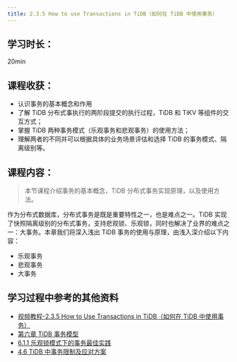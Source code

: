 ```yaml
---
title: 2.3.5 How to use Transactions in TiDB（如何在 TiDB 中使用事务）
---
```


## 学习时长：

20min

## 课程收获：

- 认识事务的基本概念和作用
- 了解 TiDB 分布式事执行的两阶段提交的执行过程，TiDB 和 TiKV 等组件的交互方式；
- 掌握 TiDB 两种事务模式（乐观事务和悲观事务）的使用方法；
- 理解两者的不同并可以根据具体的业务场景评估和选择 TiDB 的事务模式、隔离级别等。

## 课程内容：

> 本节课程介绍事务的基本概念，TiDB 分布式事务实现原理，以及使用方法。

作为分布式数据库，分布式事务是既是重要特性之一，也是难点之一。TiDB 实现了快照隔离级别的分布式事务，支持悲观锁、乐观锁，同时也解决了业界的难点之一：大事务。本章我们将深入浅出 TiDB 事务的使用与原理，由浅入深介绍以下内容：

- 乐观事务
- 悲观事务
- 大事务

## 学习过程中参考的其他资料

- [视频教程-2.3.5 How to Use Transactions in TiDB（如何在 TiDB 中使用事务）](https://university.pingcap.com/courses/TiDB%204.0%20%E5%BA%94%E7%94%A8%E5%BC%80%E5%8F%91%E6%8C%87%E5%8D%97/chapter/201-%E7%AB%A0%E8%8A%82/lesson/How-to-Use-Transactions-in-TiDB)
- [ 第六章 TiDB 事务模型](https://book.tidb.io/session1/chapter6/tidb-transaction-mode.html)
- [ 6.1.1 乐观锁模式下的事务最佳实践](https://book.tidb.io/session4/chapter6/avoid-optimistic-lock-conflicts.html)
- [ 4.6 TiDB 中事务限制及应对方案](https://book.tidb.io/session4/chapter6/transaction-statement-count-limit.html)
